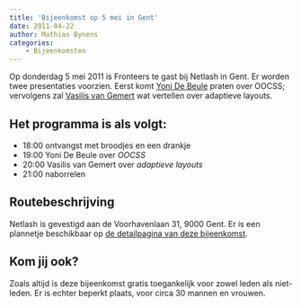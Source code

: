 ```yaml
---
title: 'Bijeenkomst op 5 mei in Gent'
date: 2011-04-22
author: Mathias Bynens
categories:
    - Bijeenkomsten
---
```


Op donderdag 5 mei 2011 is Fronteers te gast bij Netlash in Gent. Er worden twee presentaties voorzien. Eerst komt [Yoni De Beule](http://www.yonidebeule.be/) praten over OOCSS; vervolgens zal [Vasilis van Gemert](http://vasilis.nl/) wat vertellen over adaptieve layouts.

## Het programma is als volgt:

-   18:00 ontvangst met broodjes en een drankje
-   19:00 Yoni De Beule over _OOCSS_
-   20:00 Vasilis van Gemert over _adaptieve layouts_
-   21:00 naborrelen

## Routebeschrijving

Netlash is gevestigd aan de Voorhavenlaan 31, 9000 Gent. Er is een plannetje beschikbaar op [de detailpagina van deze bijeenkomst](/bijeenkomsten/2011/netlash).

## Kom jij ook?

Zoals altijd is deze bijeenkomst gratis toegankelijk voor zowel leden als niet-leden. Er is echter beperkt plaats, voor circa 30 mannen en vrouwen. 
